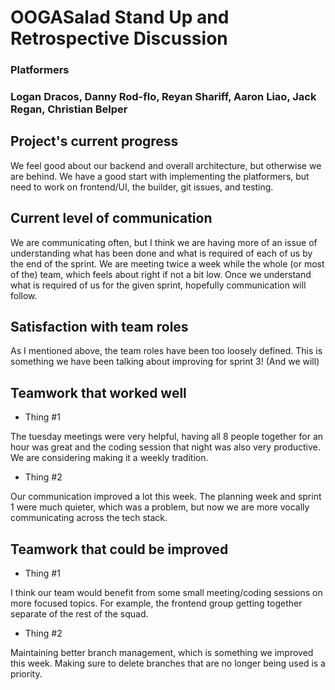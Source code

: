 # OOGASalad Stand Up and Retrospective Discussion
### Platformers
### Logan Dracos, Danny Rod-flo, Reyan Shariff, Aaron Liao, Jack Regan, Christian Belper


## Project's current progress

We feel good about our backend and overall architecture, but otherwise we are behind. We have a good start
with implementing the platformers, but need to work on frontend/UI, the builder, git issues, and testing.

## Current level of communication

We are communicating often, but I think we are having more of an issue of understanding what has been done
and what is required of each of us by the end of the sprint. We are meeting twice a week while the whole
(or most of the) team, which feels about right if not a bit low. Once we understand what is required
of us for the given sprint, hopefully communication will follow.

## Satisfaction with team roles

As I mentioned above, the team roles have been too loosely defined. This is something we have been talking
about improving for sprint 3! (And we will)

## Teamwork that worked well

* Thing #1

The tuesday meetings were very helpful, having all 8 people together for an hour was great and the
coding session that night was also very productive. We are considering making it a weekly tradition.

* Thing #2

Our communication improved a lot this week. The planning week and sprint 1 were much quieter, which
was a problem, but now we are more vocally communicating across the tech stack.

## Teamwork that could be improved

* Thing #1

I think our team would benefit from some small meeting/coding sessions on more focused topics. For example,
the frontend group getting together separate of the rest of the squad.

* Thing #2

Maintaining better branch management, which is something we improved this week. Making sure to delete
branches that are no longer being used is a priority.
